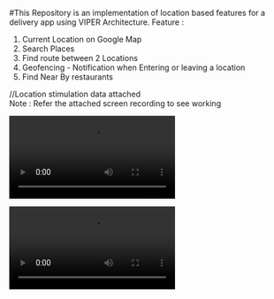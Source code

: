 #This Repository is an implementation of location based features for a delivery app using VIPER Architecture.
Feature : 
  1. Current Location on Google Map
  2. Search Places
  3. Find route between 2 Locations
  4. Geofencing - Notification when Entering or leaving a location
  5. Find Near By restaurants
  
//Location stimulation data attached  
Note : Refer the attached screen recording to see working


![alt tag](https://github.com/Vignesh19y9/Delivery-App-Viper/blob/main/Screen%20record%20v1.mp4)

![caption](https://github.com/Vignesh19y9/Delivery-App-Viper/blob/main/Screen%20record%20v1.mp4)
